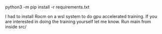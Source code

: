 python3 -m pip install -r requirements.txt

I had to install Rocm on a wsl system to do gpu accelerated training. If you are interested in doing the training yourself let me know.
Run main from inside src/
